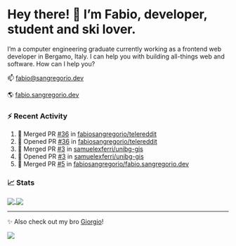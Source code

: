 # Hey there! 👋 I’m Fabio, developer, student and ski lover.

I’m a computer engineering graduate currently working as a frontend web developer in Bergamo, Italy. I can help you with building all-things web and software.
How can I help you?

📫 [fabio@sangregorio.dev](mailto:fabio@sangregorio.dev)

🌎 [fabio.sangregorio.dev](https://fabio.sangregorio.dev)


### :zap: Recent Activity

<!--START_SECTION:activity-->
1. 🎉 Merged PR [#36](https://github.com/fabiosangregorio/telereddit/pull/36) in [fabiosangregorio/telereddit](https://github.com/fabiosangregorio/telereddit)
2. 💪 Opened PR [#36](https://github.com/fabiosangregorio/telereddit/pull/36) in [fabiosangregorio/telereddit](https://github.com/fabiosangregorio/telereddit)
3. 🎉 Merged PR [#3](https://github.com/samuelexferri/unibg-gis/pull/3) in [samuelexferri/unibg-gis](https://github.com/samuelexferri/unibg-gis)
4. 💪 Opened PR [#3](https://github.com/samuelexferri/unibg-gis/pull/3) in [samuelexferri/unibg-gis](https://github.com/samuelexferri/unibg-gis)
5. 🎉 Merged PR [#5](https://github.com/fabiosangregorio/fabio.sangregorio.dev/pull/5) in [fabiosangregorio/fabio.sangregorio.dev](https://github.com/fabiosangregorio/fabio.sangregorio.dev)
<!--END_SECTION:activity-->


### 📈 Stats


<a href="https://github.com/fabiosangregorio">
  <img align="center" src="https://github-readme-stats.vercel.app/api/top-langs/?username=fabiosangregorio&layout=compact&title_color=24292e&bg_color=ffffff" />
</a>
<a href="https://github.com/fabiosangregorio">
  <img align="center" src="https://github-readme-stats.vercel.app/api?username=fabiosangregorio&show_icons=true&theme=graywhite&count_private=true&hide_rank=true&include_all_commits=true&bg_color=ffffff" />
</a>

<!--
**jamesgeorge007/jamesgeorge007** is a ✨ _special_ ✨ repository because its `README.md` (this file) appears on your GitHub profile.

Here are some ideas to get you started:

- 🌱 I’m currently learning ...
- 👯 I’m looking to collaborate on ...
- 🤔 I’m looking for help with ...
- 💬 Ask me about ...
- 😄 Pronouns: ...
- ⚡ Fun fact: ...
-->

---
✨ Also check out my bro [Giorgio](https://github.com/GiorgioBertolotti)!

![](https://komarev.com/ghpvc/?username=fabiosangregorio)
